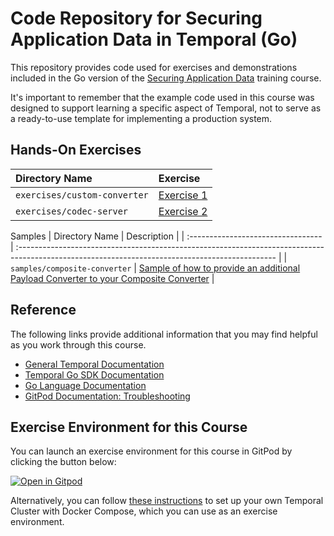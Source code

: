# Code Repository for Securing Application Data in Temporal (Go)
This repository provides code used for exercises and demonstrations
included in the Go version of the 
[Securing Application Data](https://learn.temporal.io/courses/appdatasec) 
training course.

It's important to remember that the example code used in this course was designed to support learning a specific aspect of Temporal, not to serve as a ready-to-use template for implementing a production system.

## Hands-On Exercises

Directory Name                     | Exercise
:--------------------------------- | :-------------------------------------------------------
`exercises/custom-converter`       | [Exercise 1](exercises/custom-converter/README.md)
`exercises/codec-server`           | [Exercise 2](exercises/codec-server/README.md)

Samples
| Directory Name                     | Description                                                                                                                                     |
| :--------------------------------- | :---------------------------------------------------------------------------------------------------------------------------------------------- |
| `samples/composite-converter` | [Sample of how to provide an additional Payload Converter to your Composite Converter](samples/composite-converter/README.md) |

## Reference
The following links provide additional information that you may find helpful as you work through this course.
* [General Temporal Documentation](https://docs.temporal.io/)
* [Temporal Go SDK Documentation](https://pkg.go.dev/go.temporal.io/sdk)
* [Go Language Documentation](https://go.dev/doc/)
* [GitPod Documentation: Troubleshooting](https://www.gitpod.io/docs/troubleshooting)


## Exercise Environment for this Course
You can launch an exercise environment for this course in GitPod by 
clicking the button below:

[![Open in Gitpod](https://gitpod.io/button/open-in-gitpod.svg)](https://gitpod.io/#https://github.com/temporalio/edu-appdatasec-go-code)

Alternatively, you can follow 
[these instructions](https://learn.temporal.io/getting_started/go/dev_environment/) to 
set up your own Temporal Cluster with Docker Compose, which you can use as an 
exercise environment.
